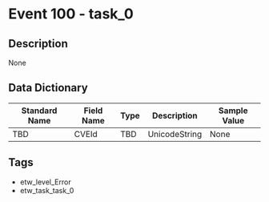 # Event 100 - task_0

## Description
None

## Data Dictionary
|Standard Name|Field Name|Type|Description|Sample Value|
|---|---|---|---|---|
|TBD|CVEId|TBD|UnicodeString|None|None|

## Tags
* etw_level_Error
* etw_task_task_0